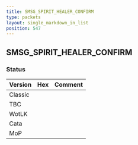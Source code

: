 ```yaml
---
title: SMSG_SPIRIT_HEALER_CONFIRM
type: packets
layout: single_markdown_in_list
position: 547
---
```


## SMSG_SPIRIT_HEALER_CONFIRM

### Status

Version | Hex | Comment
---------- | ---------- | ---------- 
Classic |  |  
TBC |  |  
WotLK |  |  
Cata |  |  
MoP |  |  